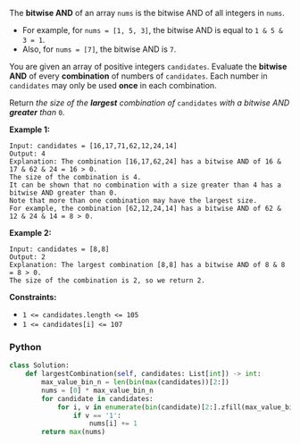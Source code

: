 The  **bitwise AND**  of an array  `nums`  is the bitwise AND of all integers in  `nums`.

- For example, for  `nums = [1, 5, 3]`, the bitwise AND is equal to  `1 & 5 & 3 = 1`.
- Also, for  `nums = [7]`, the bitwise AND is  `7`.

You are given an array of positive integers  `candidates`. Evaluate the  **bitwise AND**  of every  **combination**  of
numbers of  `candidates`. Each number in  `candidates`  may only be used  **once**  in each combination.

Return  _the size of the  **largest**  combination of_ `candidates` _with a bitwise AND  **greater**  than_ `0`.

**Example 1:**

```
Input: candidates = [16,17,71,62,12,24,14]
Output: 4
Explanation: The combination [16,17,62,24] has a bitwise AND of 16 & 17 & 62 & 24 = 16 > 0.
The size of the combination is 4.
It can be shown that no combination with a size greater than 4 has a bitwise AND greater than 0.
Note that more than one combination may have the largest size.
For example, the combination [62,12,24,14] has a bitwise AND of 62 & 12 & 24 & 14 = 8 > 0.
```

**Example 2:**

```
Input: candidates = [8,8]
Output: 2
Explanation: The largest combination [8,8] has a bitwise AND of 8 & 8 = 8 > 0.
The size of the combination is 2, so we return 2.
```

**Constraints:**

- `1 <= candidates.length <= 105`
- `1 <= candidates[i] <= 107`

### Python

```python
class Solution:
    def largestCombination(self, candidates: List[int]) -> int:
        max_value_bin_n = len(bin(max(candidates))[2:])
        nums = [0] * max_value_bin_n
        for candidate in candidates:
            for i, v in enumerate(bin(candidate)[2:].zfill(max_value_bin_n)):
                if v == '1':
                    nums[i] += 1
        return max(nums)
```